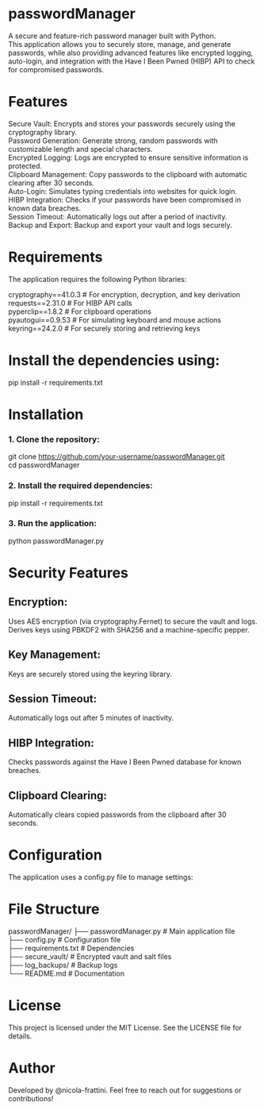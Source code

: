 # passwordManager

A secure and feature-rich password manager built with Python.                                                                            
This application allows you to securely store, manage, and generate passwords, while also providing advanced features like encrypted logging, auto-login, and integration with the Have I Been Pwned (HIBP) API to check for compromised passwords.

# Features

Secure Vault: Encrypts and stores your passwords securely using the cryptography library.                                                                                                                          
Password Generation: Generate strong, random passwords with customizable length and special characters.                                       
Encrypted Logging: Logs are encrypted to ensure sensitive information is protected.                                      
Clipboard Management: Copy passwords to the clipboard with automatic clearing after 30 seconds.                                      
Auto-Login: Simulates typing credentials into websites for quick login.                                      
HIBP Integration: Checks if your passwords have been compromised in known data breaches.                                      
Session Timeout: Automatically logs out after a period of inactivity.                                      
Backup and Export: Backup and export your vault and logs securely.                                      

# Requirements
The application requires the following Python libraries:                                      

cryptography==41.0.3      # For encryption, decryption, and key derivation                                      
requests==2.31.0          # For HIBP API calls                                                                            
pyperclip==1.8.2          # For clipboard operations                                                                            
pyautogui==0.9.53         # For simulating keyboard and mouse actions                                      
keyring==24.2.0           # For securely storing and retrieving keys                                      


# Install the dependencies using:

pip install -r requirements.txt

# Installation

### 1. Clone the repository:                                                                            
git clone https://github.com/your-username/passwordManager.git                                      
cd passwordManager                                                                            
                                      
### 2. Install the required dependencies:                                                                            
pip install -r requirements.txt                                                                            

### 3. Run the application:                                                                            
python passwordManager.py                                                                            


# Security Features

## Encryption:
Uses AES encryption (via cryptography.Fernet) to secure the vault and logs.                                      
Derives keys using PBKDF2 with SHA256 and a machine-specific pepper.                                      

## Key Management:                                      
Keys are securely stored using the keyring library.                                      

## Session Timeout:
Automatically logs out after 5 minutes of inactivity.       

## HIBP Integration:
Checks passwords against the Have I Been Pwned database for known breaches.

## Clipboard Clearing:
Automatically clears copied passwords from the clipboard after 30 seconds.

# Configuration
The application uses a config.py file to manage settings:

# File Structure

passwordManager/
├── passwordManager.py       # Main application file                                                                            
├── config.py                # Configuration file                                                                            
├── requirements.txt         # Dependencies                                                                            
├── secure_vault/            # Encrypted vault and salt files                                                                            
├── log_backups/             # Backup logs                                                                            
└── README.md                # Documentation                                                                            


# License
This project is licensed under the MIT License. See the LICENSE file for details.

# Author
Developed by @nicola-frattini.
Feel free to reach out for suggestions or contributions!
